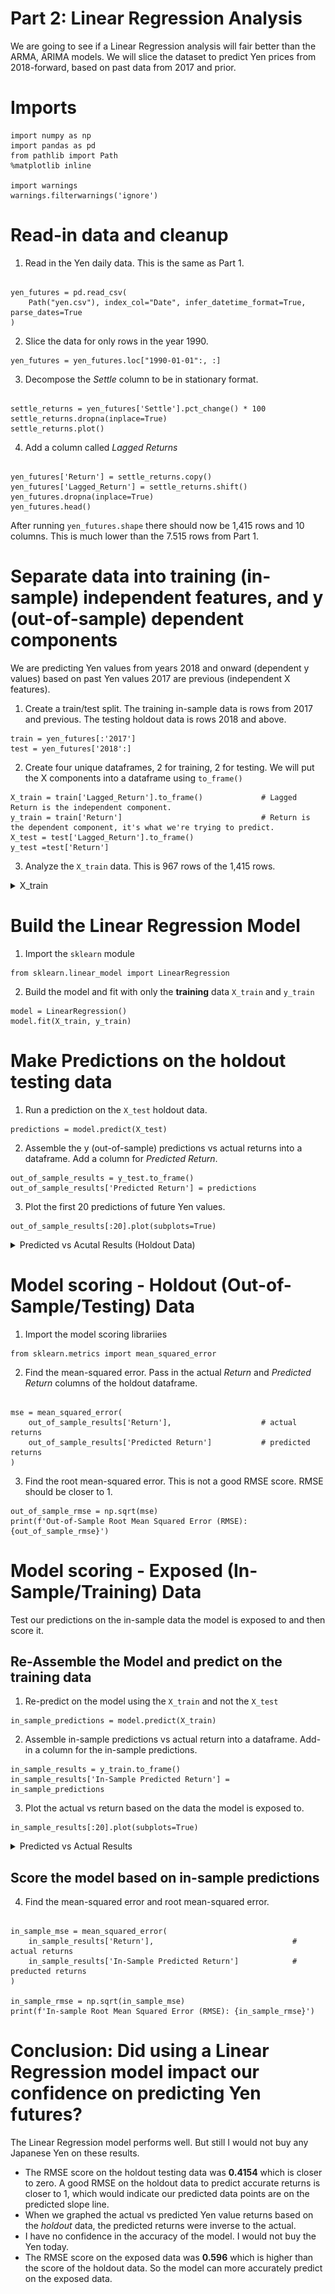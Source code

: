 # Part 2: Linear Regression Analysis

We are going to see if a Linear Regression analysis will fair better than the ARMA, ARIMA models. We will slice the dataset to predict Yen prices from 2018-forward, based on past data from 2017 and prior.

# Imports

<pre><code>import numpy as np
import pandas as pd
from pathlib import Path
%matplotlib inline

import warnings
warnings.filterwarnings('ignore')
</code></pre>

# Read-in data and cleanup

1. Read in the Yen daily data. This is the same as Part 1.

<pre><code>
yen_futures = pd.read_csv(
    Path("yen.csv"), index_col="Date", infer_datetime_format=True, parse_dates=True
)
</code></pre>

2. Slice the data for only rows in the year 1990.
<pre><code>yen_futures = yen_futures.loc["1990-01-01":, :]</code></pre>

3. Decompose the *Settle* column to be in stationary format.

<pre><code>
settle_returns = yen_futures['Settle'].pct_change() * 100
settle_returns.dropna(inplace=True)
settle_returns.plot()
</code></pre>

4. Add a column called *Lagged Returns* 
<pre><code>
yen_futures['Return'] = settle_returns.copy()
yen_futures['Lagged_Return'] = settle_returns.shift()
yen_futures.dropna(inplace=True)
yen_futures.head()
</code></pre>

After running `yen_futures.shape` there should now be 1,415 rows and 10 columns. This is much lower than the 7.515 rows from Part 1. 

# Separate data into training (in-sample) independent features, and y (out-of-sample) dependent components

We are predicting Yen values from years 2018 and onward (dependent y values) based on past Yen values 2017 are previous (independent X features). 

1. Create a train/test split. The training in-sample data is rows from 2017 and previous. The testing holdout data is rows 2018 and above. 
<pre><code>train = yen_futures[:'2017']
test = yen_futures['2018':]
</code></pre>

2. Create four unique dataframes, 2 for training, 2 for testing. We will put the X components into a dataframe using `to_frame()`
<pre><code>X_train = train['Lagged_Return'].to_frame()             # Lagged Return is the independent component. 
y_train = train['Return']                               # Return is the dependent component, it's what we're trying to predict. 
X_test = test['Lagged_Return'].to_frame() 
y_test =test['Return']
</code></pre>

3. Analyze the `X_train` data. This is 967 rows of the 1,415 rows.

<details><summary>X_train</summary>

![image](images/rg_3_xtrain.PNG)
    
</details>

# Build the Linear Regression Model

1. Import the `sklearn` module
<pre><code>from sklearn.linear_model import LinearRegression</code></pre>

2. Build the model and fit with only the **training** data `X_train` and `y_train`
<pre><code>model = LinearRegression()
model.fit(X_train, y_train)
</code></pre>

# Make Predictions on the holdout testing data

1. Run a prediction on the `X_test` holdout data.
<pre><code>predictions = model.predict(X_test)</code></pre>

2. Assemble the y (out-of-sample) predictions vs actual returns into a dataframe. Add a column for *Predicted Return*.
<pre><code>out_of_sample_results = y_test.to_frame()
out_of_sample_results['Predicted Return'] = predictions
</code></pre>

3. Plot the first 20 predictions of future Yen values.
<pre><code>out_of_sample_results[:20].plot(subplots=True)</code></pre>

<details><summary>Predicted vs Acutal Results (Holdout Data)</summary>
    
![image](images/rg_4_oos_actual_results.PNG)
    
</details>

# Model scoring - Holdout (Out-of-Sample/Testing) Data

1. Import the model scoring librariies
<pre><code>from sklearn.metrics import mean_squared_error</code></pre>

2. Find the mean-squared error. Pass in the actual *Return* and *Predicted Return* columns of the holdout dataframe. 
<pre><code>
mse = mean_squared_error(
    out_of_sample_results['Return'],                    # actual returns
    out_of_sample_results['Predicted Return']           # predicted returns
)
</code></pre>

3. Find the root mean-squared error. This is not a good RMSE score. RMSE should be closer to 1.
<pre><code>out_of_sample_rmse = np.sqrt(mse)
print(f'Out-of-Sample Root Mean Squared Error (RMSE): {out_of_sample_rmse}')</code></pre>

# Model scoring - Exposed (In-Sample/Training) Data

Test our predictions on the in-sample data the model is exposed to and then score it.

## Re-Assemble the Model and predict on the training data
1. Re-predict on the model using the `X_train` and not the `X_test`
<pre><code>in_sample_predictions = model.predict(X_train)</code></pre>

2. Assemble in-sample predictions vs actual return into a dataframe. Add-in a column for the in-sample predictions.
<pre><code>in_sample_results = y_train.to_frame()
in_sample_results['In-Sample Predicted Return'] = in_sample_predictions
</code></pre>

3. Plot the actual vs return based on the data the model is exposed to.
<pre><code>in_sample_results[:20].plot(subplots=True)</code></pre>

<details><summary>Predicted vs Actual Results</summary>

![image](images/rg_5_ins_actual_results.PNG)
    
</details>

## Score the model based on in-sample predictions

4. Find the mean-squared error and root mean-squared error.
<pre><code>
in_sample_mse = mean_squared_error(
    in_sample_results['Return'],                               # actual returns
    in_sample_results['In-Sample Predicted Return']            # preducted returns
)

in_sample_rmse = np.sqrt(in_sample_mse)
print(f'In-sample Root Mean Squared Error (RMSE): {in_sample_rmse}')
</code></pre> 

# Conclusion: Did using a Linear Regression model impact our confidence on predicting Yen futures?

The Linear Regression model performs well. But still I would not buy any Japanese Yen on these results.

* The RMSE score on the holdout testing data was **0.4154** which is closer to zero. A good RMSE on the holdout data to predict accurate returns is closer to 1, which would indicate our predicted data points are on the predicted slope line.
* When we graphed the actual vs predicted Yen value returns based on the *holdout* data, the predicted returns were inverse to the actual.
* I have no confidence in the accuracy of the model. I would not buy the Yen today.  
* The RMSE score on the exposed data was **0.596** which is higher than the score of the holdout data. So the model can more accurately predict on the exposed data. 
